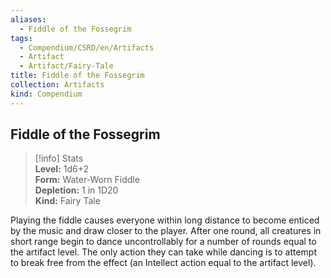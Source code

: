 ```yaml
---
aliases:
  - Fiddle of the Fossegrim
tags:
  - Compendium/CSRD/en/Artifacts
  - Artifact
  - Artifact/Fairy-Tale
title: Fiddle of the Fossegrim
collection: Artifacts
kind: Compendium
---
```

## Fiddle of the Fossegrim  
>[!info] Stats  
> **Level:** 1d6+2  
> **Form:** Water-Worn Fiddle  
> **Depletion:** 1 in 1D20  
> **Kind:** Fairy Tale
  
Playing the fiddle causes everyone within long distance to become enticed by the music and draw closer to the player. After one round, all creatures in short range begin to dance uncontrollably for a number of rounds equal to the artifact level. The only action they can take while dancing is to attempt to break free from the effect (an Intellect action equal to the artifact level).